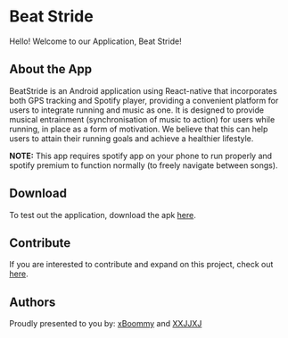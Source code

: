 # Beat Stride
Hello! Welcome to our Application, Beat Stride!

## About the App
BeatStride is an Android application using React-native that incorporates both GPS tracking and Spotify player, providing a convenient platform for users to integrate running and music as one. It is designed to provide musical entrainment (synchronisation of music to action) for users while running, in place as a form of motivation. We believe that this can help users to attain their running goals and achieve a healthier lifestyle. 

**NOTE:** This app requires spotify app on your phone to run properly and spotify premium to function normally (to freely navigate between songs).

## Download
To test out the application, download the apk [here](https://drive.google.com/drive/u/1/folders/1D5kq661eeMDrrONGTpjmzqKQt99Ig83L).

## Contribute
If you are interested to contribute and expand on this project, check out [here](docs/DeveloperGuide.md).

## Authors
Proudly presented to you by:
[xBoommy](https://github.com/xBoommy) and [XXJJXJ](https://github.com/XXJJXJ/)
